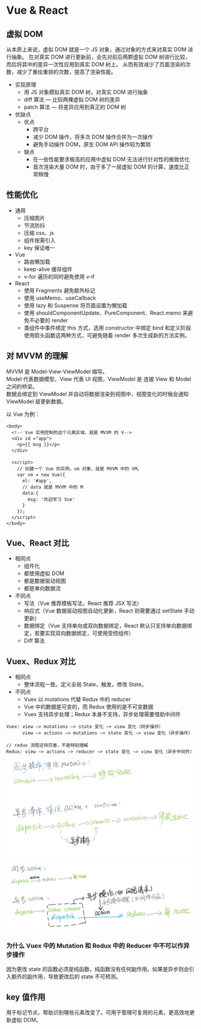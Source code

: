 # Vue & React

## 虚拟 DOM

从本质上来说，虚拟 DOM 就是一个 JS 对象，通过对象的方式来对真实 DOM 进行抽象。
在对真实 DOM 进行更新前，会先对前后两颗虚拟 DOM 树进行比较，而后将其中的差异一次性应用到真实 DOM 树上。
从而有效减少了页面渲染的次数，减少了重绘重排的次数，提高了渲染性能。

- 实现原理
  - 用 JS 对象模拟真实 DOM 树，对真实 DOM 进行抽象
  - diff 算法 — 比较两棵虚拟 DOM 树的差异
  - patch 算法 — 将差异应用到真正的 DOM 树
- 优缺点
  - 优点
    - 跨平台
    - 减少 DOM 操作，将多次 DOM 操作合并为一次操作
    - 避免手动操作 DOM，原生 DOM API 操作较为繁琐
  - 缺点
    - 在一些性能要求极高的应用中虚拟 DOM 无法进行针对性的极致优化
    - 首次渲染大量 DOM 时，由于多了一层虚拟 DOM 的计算，速度比正常稍慢

## 性能优化

- 通用
  - 压缩图片
  - 节流防抖
  - 压缩 css、js
  - 组件按需引入
  - key 保证唯一
- Vue
  - 路由懒加载
  - keep-alive 缓存组件
  - v-for 遍历的同时避免使用 v-if
- React
  - 使用 Fragments 避免额外标记
  - 使用 useMemo、useCallback
  - 使用 lazy 和 Suspense 将页面设置为懒加载
  - 使用 shouldComponentUpdate、PureComponent、React.memo 来避免不必要的 render
  - 类组件中事件绑定 this 方式，选用 constructor 中绑定 bind 和定义阶段使用箭头函数这两种方式，可避免随着 render 多次生成新的方法实例。

## 对 MVVM 的理解

MVVM 是 ​​Model-View-ViewModel ​​​缩写。  
Model 代表数据模型，View 代表 UI 视图，ViewModel 是 连接 View 和 Model 之间的桥梁。  
数据会绑定到 ViewModel 并自动将数据渲染到视图中，视图变化的时候会通知 ViewModel 层更新数据。

以 Vue 为例：

```
<body>
  <!-- Vue 实例控制的这个元素区域，就是 MVVM 的 V-->
  <div id ="app">
    <p>{{ msg }}</p>
  </div>

  <script>
    // 创建一个 Vue 的实例。vm 对象，就是 MVVM 中的 VM。
    var vm = new Vue({
      el: '#app', 
      // data 就是 MVVM 中的 M 
      data:{ 
        msg: '欢迎学习 Vue' 
      }
    });
  </script>
</body>
```

## Vue、React 对比

- 相同点
  - 组件化
  - 都使用虚拟 DOM
  - 都是数据驱动视图
  - 都是单向数据流
- 不同点
  - 写法（Vue 推荐模板写法，React 推荐 JSX 写法）
  - 响应式（Vue 数据驱动视图自动化更新，React 则需要通过 setState 手动更新）
  - 数据绑定（Vue 支持单向或双向数据绑定，React 默认只支持单向数据绑定，若要实现双向数据绑定，可使用受控组件）
  - Diff 算法

## Vuex、Redux 对比

- 相同点  
  - 整体流程一致。定义全局 State，触发，修改 State。
- 不同点
  - Vuex 以 mutations 代替 Redux 中的 reducer
  - Vue 中的数据是可变的，而 Redux 使用的是不可变数据  
  - Vuex 支持异步处理；Redux 本身不支持，异步处理需要借助中间件

```
Vuex: view —> mutations —> state 变化 —> view 变化（同步操作） 
      view —> actions —> mutations —> state 变化 —> view 变化（异步操作）

// redux 流程还待完善，不是特别理解
Redux: view —> actions —> reducer —> state 变化 —> view 变化（异步中间件）
```

![vuex](https://raw.githubusercontent.com/Vsnoy/PicGo/main/VuePress/vuex.jpg)

![redux](https://raw.githubusercontent.com/Vsnoy/PicGo/main/VuePress/redux.jpg)

### 为什么 Vuex 中的 Mutation 和 Redux 中的 Reducer 中不可以作异步操作

因为更改 state 的函数必须是纯函数，纯函数没有任何副作用。如果是异步则会引入额外的副作用，导致更改后的 state 不可预测。

## key 值作用

用于标记节点，帮助识别哪些元素改变了。可用于管理可复用的元素，更高效地更新虚拟 DOM。
